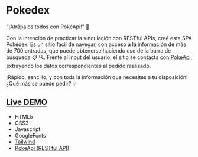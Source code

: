 # Pokedex
"¡Atrápalos todos con PokéApi!" :loudspeaker:

Con la intención de practicar la vinculación con RESTful APIs, creé esta SPA Pokédex. Es un sitio fácil de navegar, con acceso a la información de más de 700 entradas, que puede obtenerse haciendo uso de la barra de búsqueda :clipboard: :mag:. Frente al input del usuario, el sitio se contacta con [PokeApi](https://pokeapi.co/), extrayendo los datos correspondientes al pedido realizado. 

¡Rápido, sencillo, y con toda la información que necesites a tu disposición! ¿Qué más se puede pedir? :bulb:


## [Live DEMO](https://dvdolivera.github.io/Pokedex/)

+ HTML5
+ CSS3
+ Javascript
+ GoogleFonts
+ [Tailwind](https://tailwindcomponents.com/)
+ [PokeApi (RESTful API)](https://pokeapi.co/)
